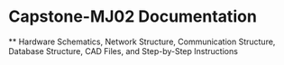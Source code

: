 # Capstone-MJ02 Documentation
** Hardware Schematics, Network Structure, Communication Structure, Database Structure, CAD Files, and Step-by-Step Instructions 